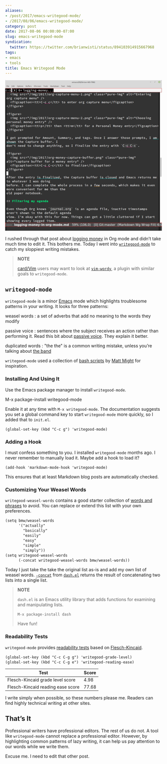 ```yaml
---
aliases:
- /post/2017/emacs-writegood-mode/
- /2017/08/06/emacs-writegood-mode/
category: post
date: 2017-08-06 00:00:00-07:00
slug: emacs-writegood-mode
syndication:
  twitter: https://twitter.com/brianwisti/status/894103914915667968
tags:
- emacs
- tools
title: Emacs Writegood Mode
---
```


![attachments/img/2017/cover-2017-08-06.png](../../../attachments/img/2017/cover-2017-08-06.png)

I rushed through that post about [logging money](../07/logging-money-in-org-mode.md) in Org mode  and didn’t take much time to edit it. This bothers me. Today I went into [`writegood-mode`](https://github.com/bnbeckwith/writegood-mode) to catch my sloppiest writing mistakes.

 > 
 > **NOTE**
>
 > [card/Vim](../../../card/Vim.md) users may want to look at [`vim-wordy`](https://github.com/reedes/vim-wordy), a plugin with similar goals to `writegood-mode`.

## `writegood-mode`

`writegood-mode` is a minor [Emacs](../../../card/Emacs.md) mode which highlights troublesome patterns in your writing. It looks for three patterns:

weasel words
: a set of adverbs that add no meaning to the words they modify

passive voice
: sentences where the subject receives an action rather than performing it. Read this bit about [passive voice](https://www.hamilton.edu/academics/centers/writing/seven-sins-of-writing/1). They explain it better.

duplicated words
: "the the" is a common writing mistake, unless you’re talking about [the band](https://youtu.be/ustXRPke9lM)

`writegood-mode` used a collection of [bash scripts](http://matt.might.net/articles/shell-scripts-for-passive-voice-weasel-words-duplicates/) by [Matt Might](http://matt.might.net) for inspiration.

### Installing And Using It

Use the Emacs package manager to install `writegood-mode`.

M-x package-install writegood-mode

Enable it at any time with `M-x writegood-mode`. The documentation suggests you set a global command key to start `writegood-mode` more quickly, so I added that to `init.el`.

````elisp
(global-set-key (kbd "C-c g") 'writegood-mode)
````

### Adding a Hook

I must confess something to you. I installed `writegood-mode` months ago. I never remember to manually load it. Maybe add a hook to load it?

````elisp
(add-hook 'markdown-mode-hook 'writegood-mode)
````

This ensures that at least Markdown blog posts are automatically checked.

### Customizing Your Weasel Words

`writegood-weasel-words` contains a good starter collection of [words and phrases](https://github.com/bnbeckwith/writegood-mode/blob/master/writegood-mode.el#L92) to avoid. You can replace or extend this list with your own preferences.

````elisp
(setq bmw/weasel-words
      '("actually"
        "basically"
        "easily"
        "easy"
        "simple"
        "simply"))
(setq writegood-weasel-words
      (-concat writegood-weasel-words bmw/weasel-words))
````

Today I just take the take the original list as-is and add my own list of weasel words. [`-concat`](https://github.com/magnars/dash.el#-concat-rest-lists) from [`dash.el`](https://github.com/magnars/dash.el) returns the result of concatenating two lists into a single list.

 > 
 > **NOTE**
>
 > `dash.el` is an Emacs utility library that adds functions for examining and manipulating lists.
 > 
 > ````
 > M-x package-install dash
 > ````
 > 
 > Have fun!

### Readability Tests

`writegood-mode` provides [readability tests](https://github.com/bnbeckwith/writegood-mode#readability-tests) based on [Flesch-Kincaid](https://en.wikipedia.org/wiki/Flesch–Kincaid_readability_tests).

````elisp
(global-set-key (kbd "C-c C-g g") 'writegood-grade-level)
(global-set-key (kbd "C-c C-g e") 'writegood-reading-ease)
````

|Test|Score|
|----|-----|
|Flesch-Kincaid grade level score|4.98|
|Flesch-Kincaid reading ease score|77.68|

I write simply when possible, so these numbers please me. Readers can find highly technical writing at other sites.

## That’s It

Professional writers have professional editors. The rest of us do not. A tool like `writegood-mode` cannot replace a professional editor. However, by highlighting common patterns of lazy writing, it can help us pay attention to our words while we write them.

Excuse me. I need to edit that other post.